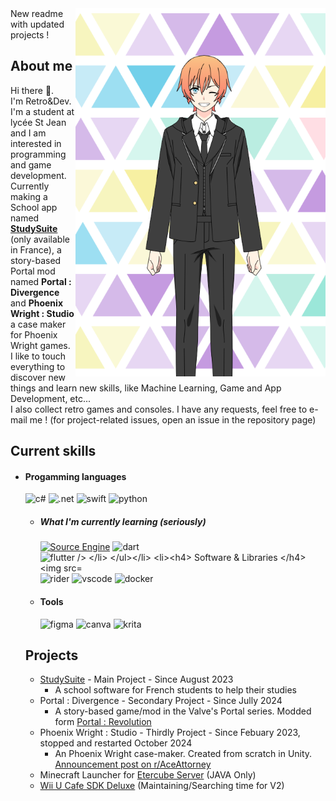 <!-- Template Readme Inspired from https://github.com/durgeshsamariya/awesome-github-profile-readme-templates/blob/master/templates/zillastar.md -->

<div>
<img align="right" width="400" src="./imgs/Profile.png" />
New readme with updated projects !
<div>
<h2> About me </h2>
Hi there 👋.<br>I'm Retro&Dev. I'm a student at lycée St Jean and I am interested in programming and game development.<br>
Currently making a School app named <b><a href="https://studysuite.fr">StudySuite</a></b> (only available in France), a story-based Portal mod named <b>Portal : Divergence</b> and <b>Phoenix Wright : Studio</b> a case maker for Phoenix Wright games.<br>
I like to touch everything to discover new things and learn new skills, like Machine Learning, Game and App Development, etc...<br>
I also collect retro games and consoles. I have any requests, feel free to e-mail me ! (for project-related issues, open an issue in the repository page)
</div>
  
<h2> Current skills </h2>

- <h4> Progamming languages </h4>
    <img src="https://img.shields.io/badge/C%23-239120?style=for-the-badge&logo=c-sharp&logoColor=white" alt="c#" />
    <img src="https://img.shields.io/badge/.NET-5C2D91?style=for-the-badge&logo=.net&logoColor=white" alt=".net" />
    <img src="https://img.shields.io/badge/swift-F54A2A?style=for-the-badge&logo=swift&logoColor=white" alt="swift" />
    <img src="https://img.shields.io/badge/Python-14354C?style=for-the-badge&logo=python&logoColor=white" alt="python" />

    - <h5> What I'm currently learning (seriously) </h5>
       <a href="https://developer.valvesoftware.com/wiki/Source"><img src="https://img.shields.io/static/v1?label=&message=Source+Engine&color=%23F79A10&style=for-the-badge&logo=sourceengine&logoColor=FFFFFF" alt="Source Engine"></a>
       <img src="https://img.shields.io/badge/dart-%230175C2.svg?style=for-the-badge&logo=dart&logoColor=white" alt="dart" />
       <img src="https://img.shields.io/badge/Flutter-%2302569B.svg?style=for-the-badge&logo=Flutter&logoColor=white" alt="flutter />

- <h4> Software & Libraries </h4>
    <img src="https://img.shields.io/badge/Xcode-007ACC?style=for-the-badge&logo=Xcode&logoColor=white" alt="xcode" />
    <img src="https://img.shields.io/badge/Rider-000000.svg?style=for-the-badge&logo=Rider&logoColor=white&color=black&labelColor=crim" alt="rider" />
    <img src="https://img.shields.io/badge/Visual%20Studio%20Code-0078d7.svg?style=for-the-badge&logo=visual-studio-code&logoColor=white" alt="vscode" />
    <img src="https://img.shields.io/badge/Docker-2496ED?style=for-the-badge&logo=docker&logoColor=white" alt="docker" />

- <h4> Tools </h4>
    <img src="https://img.shields.io/badge/Figma-F24E1E?style=for-the-badge&logo=figma&logoColor=white" alt="figma" />
    <img src="https://img.shields.io/badge/Canva-%2300C4CC.svg?style=for-the-badge&logo=Canva&logoColor=white" alt="canva" />
    <img src="https://img.shields.io/badge/Krita-203759?style=for-the-badge&logo=krita&logoColor=EEF37B" alt="krita" />

<h2>Projects </h2>

- [StudySuite](https://studysuite.fr) - Main Project - Since August 2023
  - A school software for French students to help their studies
- Portal : Divergence - Secondary Project - Since Jully 2024
  - A story-based game/mod in the Valve's Portal series. Modded form [Portal : Revolution]([https://portalrevolution.com](https://portalrevolution.com))
- Phoenix Wright : Studio - Thirdly Project - Since Febuary 2023, stopped and restarted October 2024
  - An Phoenix Wright case-maker. Created from scratch in Unity. [Announcement post on r/AceAttorney](https://www.reddit.com/r/AceAttorney/comments/10qxngx/introducing_ace_attorney_engine_studio_a_case/)
- Minecraft Launcher for [Etercube Server](https://etercube.fr/) (JAVA Only)
- [Wii U Cafe SDK Deluxe](https://github.com/RetroAndDev/WiiUCafeSDKDeluxe) (Maintaining/Searching time for V2)

</div>
